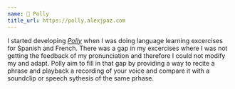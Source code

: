 ```yaml
---
name: 🦜 Polly
title_url: https://polly.alexjpaz.com
---
```


I started developing [*Polly*](https://polly.alexjpaz.com) when I was doing language learning excercises for Spanish and French. There was a gap in my excercises where I was not getting the feedback of my pronunciation and therefore I could not modify my and adapt. Polly aim to fill in that gap by providing a way to recite a phrase and playback a recording of your voice and compare it with a soundclip or speech sythesis of the same prhase.

